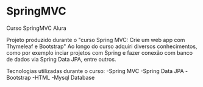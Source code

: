 # SpringMVC
Curso SpringMVC Alura

Projeto produzido durante o "curso Spring MVC: Crie um web app com Thymeleaf e Bootstrap"
Ao longo do curso adquiri diversos conhecimentos, como por exemplo inciar projetos com Spring e fazer conexão com banco de dados via Spring Data JPA, entre outros.

Tecnologias utilizadas durante o curso:
-Spring MVC
-Spring Data JPA
-Bootstrap
-HTML
-Mysql Database

